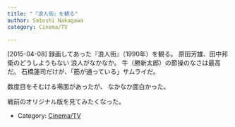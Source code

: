 ```yaml
---
title: "『浪人街』を観る"
author: Satoshi Nakagawa
category: Cinema/TV

---
```


[2015-04-08]  録画してあった『浪人街』（1990年）を観る。
原田芳雄、田中邦衛のどうしようもない
浪人がなかなか。
牛（勝新太郎）の節操のなさは最高だ。
石橋蓮司だけが、「筋が通っている」サムライだ。

 数度目をそむける場面があったが、
なかなか面白かった。

 戦前のオリジナル版を見てみたくなった。

- Category: [Cinema/TV](/categories.html#Cinema/TV)

